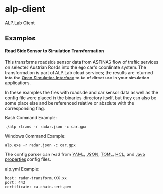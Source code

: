 # alp-client
ALP.Lab Client

## Examples

#### Road Side Sensor to Simulation Transformation  

This transforms roadside sensor data from ASFINAG flow of traffic services 
on selected Austrian Roads into the ego car's coordinate system. 
The transformation is part of ALP.Lab cloud services; the results are 
returned into the [Open Simulation Interface](https://github.com/OpenSimulationInterface/open-simulation-interface)
to be of direct use in your simulation applications. 

In these examples the files with roadside and car sensor data as well as the config file were placed in the binaries' directory itself, but they can also be some place else and be referenced relative or absolute with the corresponding flag.

Bash Command Example:

```
./alp rtrans -r radar.json -c car.gpx
```

Windows Command Example:

```
alp.exe -r radar.json -c car.gpx
```

The config parser can read from [YAML](http://yaml.org/), [JSON](https://json.org/), [TOML](https://github.com/toml-lang/toml), [HCL](https://github.com/hashicorp/hcl), and [Java properties](https://docs.oracle.com/javase/7/docs/api/java/util/Properties.html) config files.

alp.yml Example:

```
host: radar-transform.XXX.xx
port: 443
certificate: ca-chain.cert.pem
```

